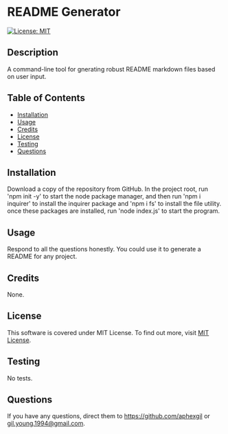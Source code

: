 # README Generator

[![License: MIT](https://img.shields.io/badge/License-MIT-yellow.svg)](https://opensource.org/licenses/MIT)

## Description

A command-line tool for gnerating robust README markdown files based on user input.

## Table of Contents

- [Installation](#installation)
- [Usage](#usage)
- [Credits](#credits)
- [License](#license)
- [Testing](#testing)
- [Questions](#questions)

## Installation

Download a copy of the repository from GitHub. In the project root, run 'npm init -y' to start the node package manager, and then run 'npm i inquirer' to install the inquirer package and 'npm i fs' to install the file utility. once these packages are installed, run 'node index.js' to start the program.

## Usage

Respond to all the questions honestly. You could use it to generate a README for any project.

## Credits

None.

## License

  This software is covered under MIT License. To find out more, visit [MIT License](https://opensource.org/licenses/MIT).

## Testing

No tests.

## Questions

If you have any questions, direct them to https://github.com/aphexgil or gil.young.1994@gmail.com.
